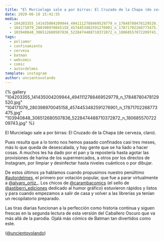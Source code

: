 ```yaml
---
title: "El Murcielago sale a por birras: El Cruzado de la Chapa (de cerveza, claro)"
date: 2020-06-18 15:41:55
media: 
  - 104203355_141435004209944_4941112788469529779_n_17848780478129520.jpg
  - 104171079_280398970045158_4574453482591276901_n_17871702268773475.jpg
  - 103940848_306512680507836_5228474488710372872_n_18068557072209743.jpg
tags: 
  - poliamor
  - confinamiento
  - cerveza
  - batman
  - webcomic
  - comic
  - autordelmes
template: instagram
author: uncientovolando
---
```


{% gallery "104203355_141435004209944_4941112788469529779_n_17848780478129520.jpg" "104171079_280398970045158_4574453482591276901_n_17871702268773475.jpg" "103940848_306512680507836_5228474488710372872_n_18068557072209743.jpg" %}

El Murcielago sale a por birras: El Cruzado de la Chapa (de cerveza, claro).

Pues resulta que a lo tonto nos hemos pasado confinados casi tres meses, más lo que queda de desescalada, y hay gente que se ha liado a hacer cosas. A muchos les ha dado por el pan y la repostería hasta agotar las provisiones de harina de los supermercados, a otros por los directos de Instagram, por limpiar y desinfectar hasta niveles cuánticos o por dibujar.

De estos últimos ya hablamos cuando propusimos nuestro penúltimo [#autordelmes](/tags/autordelmes), el primero por votación popular, que fue a parar virtualmente a [@alvaro_ortiz](https://instagram.com/alvaro_ortiz)_. Los chicos de [@carambacomics](https://instagram.com/carambacomics) (el sello de [@astiberri_ediciones](https://instagram.com/astiberri_ediciones) dedicado al humor gráfico) estuvieron rápidos y listos y para cuando empezamos a salir de casa y volver a las librerías ya tenían un recopilatorio preparado.

Las tiras diarias funcionan a la perfección como historia continua y siguen frescas en la segunda lectura de esta versión del Caballero Oscuro que va más allá de la parodia. Ojalá más cómics de Batman tan divertidos como este.

([@uncientovolando](https://instagram.com/uncientovolando))
